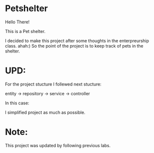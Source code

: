 # Petshelter
 
Hello There!

This is a Pet shelter.

I decided to make this project after some thoughts in the enterpreurship class. ahah:)
So the point of the project is to keep track of pets in the shelter.

# UPD:
For the project stucture I follewed next stucture:

entity -> repository -> service -> controller

In this case:

I simplified project as much as possible.

# Note:
This project was updated by following previous labs.








